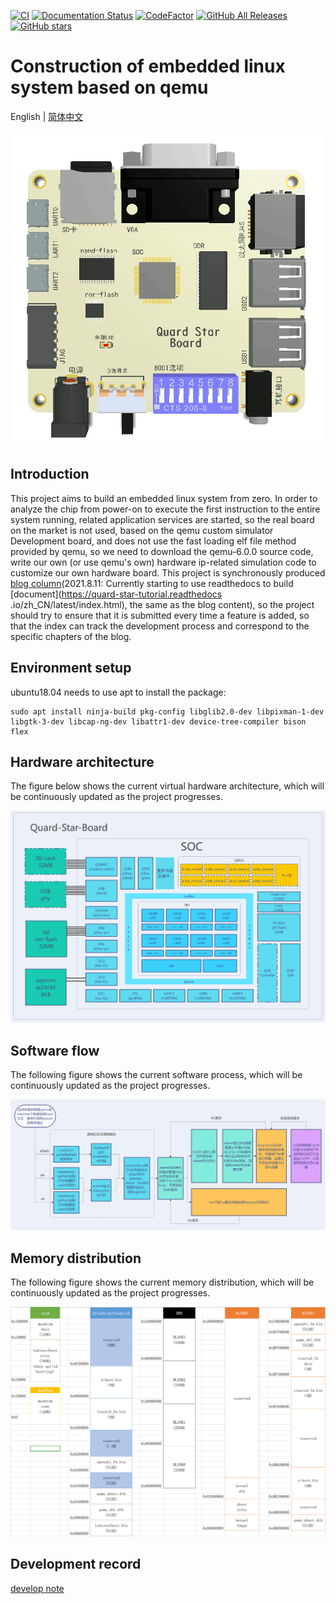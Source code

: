 [![CI](https://github.com/QQxiaoming/quard_star_tutorial/actions/workflows/ci.yml/badge.svg?branch=main)](https://github.com/QQxiaoming/quard_star_tutorial/actions/workflows/ci.yml)
[![Documentation Status](https://readthedocs.org/projects/quard-star-tutorial/badge/?version=latest)](https://quard-star-tutorial.readthedocs.io/zh_CN/latest/?badge=latest)
[![CodeFactor](https://www.codefactor.io/repository/github/qqxiaoming/quard_star_tutorial/badge)](https://www.codefactor.io/repository/github/qqxiaoming/quard_star_tutorial)
[![GitHub All Releases](https://img.shields.io/github/downloads/QQxiaoming/quard_star_tutorial/total.svg)](https://github.com/QQxiaoming/quard_star_tutorial/releases)
[![GitHub stars](https://img.shields.io/github/stars/QQxiaoming/quard_star_tutorial.svg)](https://github.com/QQxiaoming/quard_star_tutorial)

# Construction of embedded linux system based on qemu

English | [简体中文](./README_zh_CN.md)

![logo](./doc/img/img6.gif)

## Introduction

This project aims to build an embedded linux system from zero. In order to analyze the chip from power-on to execute the first instruction to the entire system running, related application services are started, so the real board on the market is not used, based on the qemu custom simulator Development board, and does not use the fast loading elf file method provided by qemu, so we need to download the qemu-6.0.0 source code, write our own (or use qemu's own) hardware ip-related simulation code to customize our own hardware board. This project is synchronously produced [blog column](https://blog.csdn.net/weixin_39871788/category_11180842.html)(2021.8.11: Currently starting to use readthedocs to build [document](https://quard-star-tutorial.readthedocs .io/zh_CN/latest/index.html), the same as the blog content), so the project should try to ensure that it is submitted every time a feature is added, so that the index can track the development process and correspond to the specific chapters of the blog.

## Environment setup

ubuntu18.04 needs to use apt to install the package:

```shell
sudo apt install ninja-build pkg-config libglib2.0-dev libpixman-1-dev libgtk-3-dev libcap-ng-dev libattr1-dev device-tree-compiler bison flex
```

## Hardware architecture

The figure below shows the current virtual hardware architecture, which will be continuously updated as the project progresses.

![硬件架构](./doc/img/img3.png)

## Software flow

The following figure shows the current software process, which will be continuously updated as the project progresses.

![软件流程](./doc/img/img4.png)

## Memory distribution

The following figure shows the current memory distribution, which will be continuously updated as the project progresses.

![内存分布](./doc/img/img5.png)

## Development record

[develop note](./DEVELOPNOTE.md)

